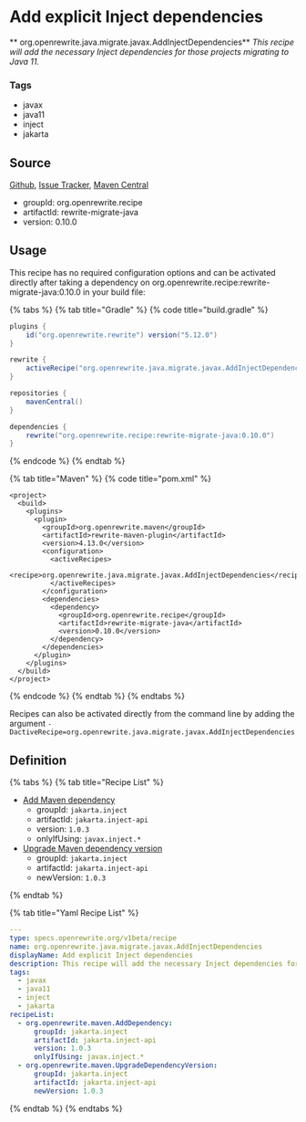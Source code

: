 # Add explicit Inject dependencies

** org.openrewrite.java.migrate.javax.AddInjectDependencies**
_This recipe will add the necessary Inject dependencies for those projects migrating to Java 11._

### Tags

* javax
* java11
* inject
* jakarta

## Source

[Github](https://github.com/openrewrite/rewrite-migrate-java), [Issue Tracker](https://github.com/openrewrite/rewrite-migrate-java/issues), [Maven Central](https://search.maven.org/artifact/org.openrewrite.recipe/rewrite-migrate-java/0.10.0/jar)

* groupId: org.openrewrite.recipe
* artifactId: rewrite-migrate-java
* version: 0.10.0


## Usage

This recipe has no required configuration options and can be activated directly after taking a dependency on org.openrewrite.recipe:rewrite-migrate-java:0.10.0 in your build file:

{% tabs %}
{% tab title="Gradle" %}
{% code title="build.gradle" %}
```groovy
plugins {
    id("org.openrewrite.rewrite") version("5.12.0")
}

rewrite {
    activeRecipe("org.openrewrite.java.migrate.javax.AddInjectDependencies")
}

repositories {
    mavenCentral()
}

dependencies {
    rewrite("org.openrewrite.recipe:rewrite-migrate-java:0.10.0")
}
```
{% endcode %}
{% endtab %}

{% tab title="Maven" %}
{% code title="pom.xml" %}
```markup
<project>
  <build>
    <plugins>
      <plugin>
        <groupId>org.openrewrite.maven</groupId>
        <artifactId>rewrite-maven-plugin</artifactId>
        <version>4.13.0</version>
        <configuration>
          <activeRecipes>
            <recipe>org.openrewrite.java.migrate.javax.AddInjectDependencies</recipe>
          </activeRecipes>
        </configuration>
        <dependencies>
          <dependency>
            <groupId>org.openrewrite.recipe</groupId>
            <artifactId>rewrite-migrate-java</artifactId>
            <version>0.10.0</version>
          </dependency>
        </dependencies>
      </plugin>
    </plugins>
  </build>
</project>
```
{% endcode %}
{% endtab %}
{% endtabs %}

Recipes can also be activated directly from the command line by adding the argument `-DactiveRecipe=org.openrewrite.java.migrate.javax.AddInjectDependencies`

## Definition

{% tabs %}
{% tab title="Recipe List" %}
* [Add Maven dependency](../../../maven/adddependency.md)
  * groupId: `jakarta.inject`
  * artifactId: `jakarta.inject-api`
  * version: `1.0.3`
  * onlyIfUsing: `javax.inject.*`
* [Upgrade Maven dependency version](../../../maven/upgradedependencyversion.md)
  * groupId: `jakarta.inject`
  * artifactId: `jakarta.inject-api`
  * newVersion: `1.0.3`

{% endtab %}

{% tab title="Yaml Recipe List" %}
```yaml
---
type: specs.openrewrite.org/v1beta/recipe
name: org.openrewrite.java.migrate.javax.AddInjectDependencies
displayName: Add explicit Inject dependencies
description: This recipe will add the necessary Inject dependencies for those projects migrating to Java 11.
tags:
  - javax
  - java11
  - inject
  - jakarta
recipeList:
  - org.openrewrite.maven.AddDependency:
      groupId: jakarta.inject
      artifactId: jakarta.inject-api
      version: 1.0.3
      onlyIfUsing: javax.inject.*
  - org.openrewrite.maven.UpgradeDependencyVersion:
      groupId: jakarta.inject
      artifactId: jakarta.inject-api
      newVersion: 1.0.3

```
{% endtab %}
{% endtabs %}
